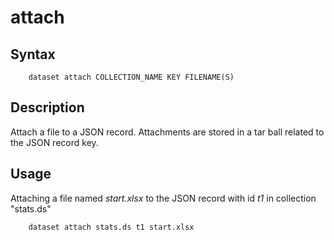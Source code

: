 
attach
======

Syntax
------

```shell
    dataset attach COLLECTION_NAME KEY FILENAME(S)
```

Description
-----------

Attach a file to a JSON record. Attachments are stored in a tar ball
related to the JSON record key.

Usage
-----

Attaching a file named *start.xlsx* to the JSON record with id _t1_ in 
collection "stats.ds"

```shell
    dataset attach stats.ds t1 start.xlsx
```



